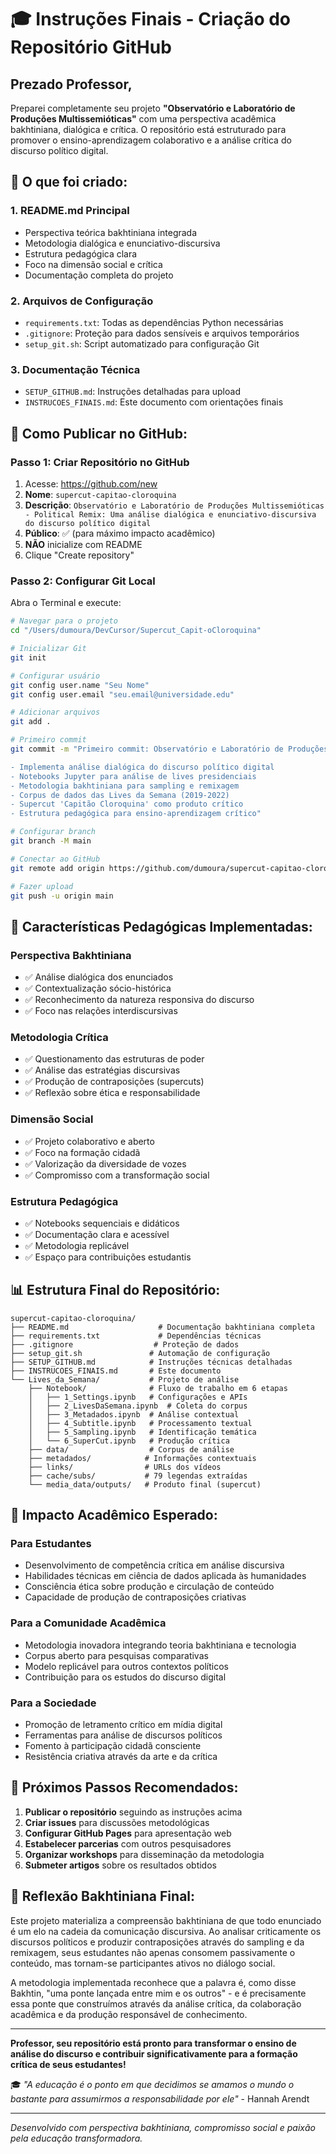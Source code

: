 # 🎓 Instruções Finais - Criação do Repositório GitHub

## Prezado Professor,

Preparei completamente seu projeto **"Observatório e Laboratório de Produções Multissemióticas"** com uma perspectiva acadêmica bakhtiniana, dialógica e crítica. O repositório está estruturado para promover o ensino-aprendizagem colaborativo e a análise crítica do discurso político digital.

## 📁 O que foi criado:

### 1. **README.md Principal** 
- Perspectiva teórica bakhtiniana integrada
- Metodologia dialógica e enunciativo-discursiva
- Estrutura pedagógica clara
- Foco na dimensão social e crítica
- Documentação completa do projeto

### 2. **Arquivos de Configuração**
- `requirements.txt`: Todas as dependências Python necessárias
- `.gitignore`: Proteção para dados sensíveis e arquivos temporários
- `setup_git.sh`: Script automatizado para configuração Git

### 3. **Documentação Técnica**
- `SETUP_GITHUB.md`: Instruções detalhadas para upload
- `INSTRUCOES_FINAIS.md`: Este documento com orientações finais

## 🚀 Como Publicar no GitHub:

### Passo 1: Criar Repositório no GitHub
1. Acesse: https://github.com/new
2. **Nome**: `supercut-capitao-cloroquina`
3. **Descrição**: `Observatório e Laboratório de Produções Multissemióticas - Political Remix: Uma análise dialógica e enunciativo-discursiva do discurso político digital`
4. **Público**: ✅ (para máximo impacto acadêmico)
5. **NÃO** inicialize com README
6. Clique "Create repository"

### Passo 2: Configurar Git Local
Abra o Terminal e execute:

```bash
# Navegar para o projeto
cd "/Users/dumoura/DevCursor/Supercut_Capit-oCloroquina"

# Inicializar Git
git init

# Configurar usuário
git config user.name "Seu Nome"
git config user.email "seu.email@universidade.edu"

# Adicionar arquivos
git add .

# Primeiro commit
git commit -m "Primeiro commit: Observatório e Laboratório de Produções Multissemióticas

- Implementa análise dialógica do discurso político digital
- Notebooks Jupyter para análise de lives presidenciais
- Metodologia bakhtiniana para sampling e remixagem
- Corpus de dados das Lives da Semana (2019-2022)
- Supercut 'Capitão Cloroquina' como produto crítico
- Estrutura pedagógica para ensino-aprendizagem crítico"

# Configurar branch
git branch -M main

# Conectar ao GitHub
git remote add origin https://github.com/dumoura/supercut-capitao-cloroquina.git

# Fazer upload
git push -u origin main
```

## 🎯 Características Pedagógicas Implementadas:

### **Perspectiva Bakhtiniana**
- ✅ Análise dialógica dos enunciados
- ✅ Contextualização sócio-histórica
- ✅ Reconhecimento da natureza responsiva do discurso
- ✅ Foco nas relações interdiscursivas

### **Metodologia Crítica**
- ✅ Questionamento das estruturas de poder
- ✅ Análise das estratégias discursivas
- ✅ Produção de contraposições (supercuts)
- ✅ Reflexão sobre ética e responsabilidade

### **Dimensão Social**
- ✅ Projeto colaborativo e aberto
- ✅ Foco na formação cidadã
- ✅ Valorização da diversidade de vozes
- ✅ Compromisso com a transformação social

### **Estrutura Pedagógica**
- ✅ Notebooks sequenciais e didáticos
- ✅ Documentação clara e acessível
- ✅ Metodologia replicável
- ✅ Espaço para contribuições estudantis

## 📊 Estrutura Final do Repositório:

```
supercut-capitao-cloroquina/
├── README.md                    # Documentação bakhtiniana completa
├── requirements.txt             # Dependências técnicas
├── .gitignore                  # Proteção de dados
├── setup_git.sh               # Automação de configuração
├── SETUP_GITHUB.md            # Instruções técnicas detalhadas
├── INSTRUCOES_FINAIS.md       # Este documento
└── Lives_da_Semana/           # Projeto de análise
    ├── Notebook/              # Fluxo de trabalho em 6 etapas
    │   ├── 1_Settings.ipynb   # Configurações e APIs
    │   ├── 2_LivesDaSemana.ipynb  # Coleta do corpus
    │   ├── 3_Metadados.ipynb  # Análise contextual
    │   ├── 4_Subtitle.ipynb   # Processamento textual
    │   ├── 5_Sampling.ipynb   # Identificação temática
    │   └── 6_SuperCut.ipynb   # Produção crítica
    ├── data/                  # Corpus de análise
    ├── metadados/            # Informações contextuais
    ├── links/                # URLs dos vídeos
    ├── cache/subs/           # 79 legendas extraídas
    └── media_data/outputs/   # Produto final (supercut)
```

## 🌟 Impacto Acadêmico Esperado:

### **Para Estudantes**
- Desenvolvimento de competência crítica em análise discursiva
- Habilidades técnicas em ciência de dados aplicada às humanidades
- Consciência ética sobre produção e circulação de conteúdo
- Capacidade de produção de contraposições criativas

### **Para a Comunidade Acadêmica**
- Metodologia inovadora integrando teoria bakhtiniana e tecnologia
- Corpus aberto para pesquisas comparativas
- Modelo replicável para outros contextos políticos
- Contribuição para os estudos do discurso digital

### **Para a Sociedade**
- Promoção de letramento crítico em mídia digital
- Ferramentas para análise de discursos políticos
- Fomento à participação cidadã consciente
- Resistência criativa através da arte e da crítica

## 🤝 Próximos Passos Recomendados:

1. **Publicar o repositório** seguindo as instruções acima
2. **Criar issues** para discussões metodológicas
3. **Configurar GitHub Pages** para apresentação web
4. **Estabelecer parcerias** com outros pesquisadores
5. **Organizar workshops** para disseminação da metodologia
6. **Submeter artigos** sobre os resultados obtidos

## 💭 Reflexão Bakhtiniana Final:

Este projeto materializa a compreensão bakhtiniana de que todo enunciado é um elo na cadeia da comunicação discursiva. Ao analisar criticamente os discursos políticos e produzir contraposições através do sampling e da remixagem, seus estudantes não apenas consomem passivamente o conteúdo, mas tornam-se participantes ativos no diálogo social.

A metodologia implementada reconhece que a palavra é, como disse Bakhtin, "uma ponte lançada entre mim e os outros" - e é precisamente essa ponte que construímos através da análise crítica, da colaboração acadêmica e da produção responsável de conhecimento.

---

**Professor, seu repositório está pronto para transformar o ensino de análise do discurso e contribuir significativamente para a formação crítica de seus estudantes!**

🎓 *"A educação é o ponto em que decidimos se amamos o mundo o bastante para assumirmos a responsabilidade por ele"* - Hannah Arendt

---

*Desenvolvido com perspectiva bakhtiniana, compromisso social e paixão pela educação transformadora.*
